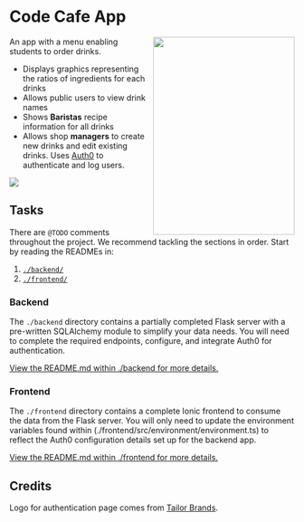 # Code Cafe App
<img src="https://66.media.tumblr.com/b4597888f3b34bd1f53c1f68a6587b94/0b795c1705c90200-55/s1280x1920/5247dec10643bdf5e1c5b9ba2046bb1743be86d3.png"  width="250" height="350"  align="right">

An app with a menu enabling students to order drinks. 

* Displays graphics representing the ratios of ingredients for each drinks
* Allows public users to view drink names
* Shows **Baristas** recipe information for all drinks 
* Allows shop **managers** to create new drinks and edit existing drinks. Uses <a href="https://auth0.com/">Auth0</a> to authenticate and log users. 


<img src="https://66.media.tumblr.com/9b3e459432f3fda9ea90b0dee2b8aafb/7cddbaf1b736ff63-fe/s1280x1920/f6450b13958cf7c9509f4413cad137f4c71bb5b1.png">


## Tasks

There are `@TODO` comments throughout the project. We recommend tackling the sections in order. Start by reading the READMEs in:

1. [`./backend/`](./backend/README.md)
2. [`./frontend/`](./frontend/README.md)

### Backend

The `./backend` directory contains a partially completed Flask server with a pre-written SQLAlchemy module to simplify your data needs. You will need to complete the required endpoints, configure, and integrate Auth0 for authentication.

[View the README.md within ./backend for more details.](./backend/README.md)

### Frontend

The `./frontend` directory contains a complete Ionic frontend to consume the data from the Flask server. You will only need to update the environment variables found within (./frontend/src/environment/environment.ts) to reflect the Auth0 configuration details set up for the backend app. 

[View the README.md within ./frontend for more details.](./frontend/README.md)

## Credits 
Logo for authentication page comes from <a href="https://www.tailorbrands.com">Tailor Brands</a>. 
